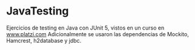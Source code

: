 # JavaTesting
Ejercicios de testing en Java con JUnit 5, vistos en un curso en www.platzi.com
Adicionalmente se usaron las dependencias de Mockito, Hamcrest, h2database y jdbc.

